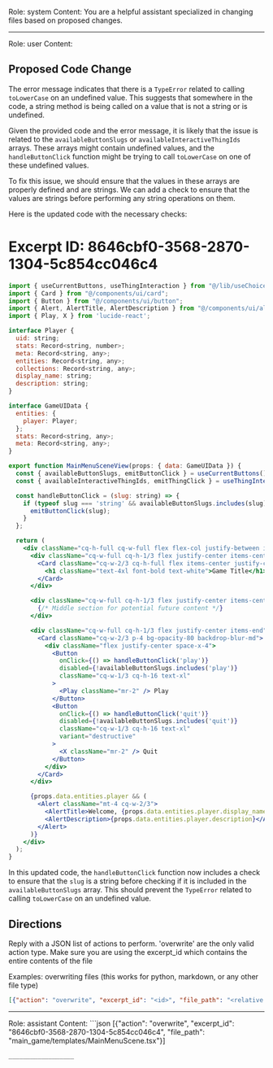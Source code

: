 Role: system
Content: You are a helpful assistant specialized in changing files based on proposed changes.
__________________
Role: user
Content: 
## Proposed Code Change
The error message indicates that there is a `TypeError` related to calling `toLowerCase` on an undefined value. This suggests that somewhere in the code, a string method is being called on a value that is not a string or is undefined.

Given the provided code and the error message, it is likely that the issue is related to the `availableButtonSlugs` or `availableInteractiveThingIds` arrays. These arrays might contain undefined values, and the `handleButtonClick` function might be trying to call `toLowerCase` on one of these undefined values.

To fix this issue, we should ensure that the values in these arrays are properly defined and are strings. We can add a check to ensure that the values are strings before performing any string operations on them.

Here is the updated code with the necessary checks:

# Excerpt ID: 8646cbf0-3568-2870-1304-5c854cc046c4
```jsx main_game/templates/MainMenuScene.tsx
import { useCurrentButtons, useThingInteraction } from "@/lib/useChoices.ts";
import { Card } from "@/components/ui/card";
import { Button } from "@/components/ui/button";
import { Alert, AlertTitle, AlertDescription } from "@/components/ui/alert";
import { Play, X } from 'lucide-react';

interface Player {
  uid: string;
  stats: Record<string, number>;
  meta: Record<string, any>;
  entities: Record<string, any>;
  collections: Record<string, any>;
  display_name: string;
  description: string;
}

interface GameUIData {
  entities: {
    player: Player;
  };
  stats: Record<string, any>;
  meta: Record<string, any>;
}

export function MainMenuSceneView(props: { data: GameUIData }) {
  const { availableButtonSlugs, emitButtonClick } = useCurrentButtons();
  const { availableInteractiveThingIds, emitThingClick } = useThingInteraction();

  const handleButtonClick = (slug: string) => {
    if (typeof slug === 'string' && availableButtonSlugs.includes(slug)) {
      emitButtonClick(slug);
    }
  };

  return (
    <div className="cq-h-full cq-w-full flex flex-col justify-between items-center p-4 bg-gradient-to-b from-blue-500 to-purple-600">
      <div className="cq-w-full cq-h-1/3 flex justify-center items-center">
        <Card className="cq-w-2/3 cq-h-full flex items-center justify-center bg-opacity-80 backdrop-blur-md">
          <h1 className="text-4xl font-bold text-white">Game Title</h1>
        </Card>
      </div>

      <div className="cq-w-full cq-h-1/3 flex justify-center items-center">
        {/* Middle section for potential future content */}
      </div>

      <div className="cq-w-full cq-h-1/3 flex justify-center items-end">
        <Card className="cq-w-2/3 p-4 bg-opacity-80 backdrop-blur-md">
          <div className="flex justify-center space-x-4">
            <Button
              onClick={() => handleButtonClick('play')}
              disabled={!availableButtonSlugs.includes('play')}
              className="cq-w-1/3 cq-h-16 text-xl"
            >
              <Play className="mr-2" /> Play
            </Button>
            <Button
              onClick={() => handleButtonClick('quit')}
              disabled={!availableButtonSlugs.includes('quit')}
              className="cq-w-1/3 cq-h-16 text-xl"
              variant="destructive"
            >
              <X className="mr-2" /> Quit
            </Button>
          </div>
        </Card>
      </div>

      {props.data.entities.player && (
        <Alert className="mt-4 cq-w-2/3">
          <AlertTitle>Welcome, {props.data.entities.player.display_name}!</AlertTitle>
          <AlertDescription>{props.data.entities.player.description}</AlertDescription>
        </Alert>
      )}
    </div>
  );
}
```

In this updated code, the `handleButtonClick` function now includes a check to ensure that the `slug` is a string before checking if it is included in the `availableButtonSlugs` array. This should prevent the `TypeError` related to calling `toLowerCase` on an undefined value.

## Directions
Reply with a JSON list of actions to perform. 'overwrite' are the only valid action type. 
Make sure you are using the excerpt_id which contains the entire contents of the file

Examples:
overwriting files (this works for python, markdown, or any other file type)
```json output_example1
[{"action": "overwrite", "excerpt_id": "<id>", "file_path": "<relative file path>"}]
```

__________________
Role: assistant
Content: ```json
[{"action": "overwrite", "excerpt_id": "8646cbf0-3568-2870-1304-5c854cc046c4", "file_path": "main_game/templates/MainMenuScene.tsx"}]
```
__________________
